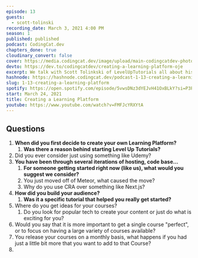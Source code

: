 ```yaml
---
episode: 13
guests:
  - scott-tolinski
recording_date: March 3, 2021 4:00 PM
season: 1
published: published
podcast: CodingCat.dev
chapters_done: true
cloudinary_convert: false
cover: https://media.codingcat.dev/image/upload/main-codingcatdev-photo/b2ryikx5b9x5dq27anok.png
devto: https://dev.to/codingcatdev/creating-a-learning-platform-oje
excerpt: We talk with Scott Tolinkski of LevelUpTutorials all about his past and why he started his Learning Platform.
hashnode: https://hashnode.codingcat.dev/podcast-1-13-creating-a-learning-platform
slug: 1-13-creating-a-learning-platform
spotify: https://open.spotify.com/episode/5vwsDNz3dYEJvH41OxBLkY?si=P3PhuSqcRWu-SN1raJ9nAg
start: March 24, 2021
title: Creating a Learning Platform
youtube: https://www.youtube.com/watch?v=FMFJcYRXYtA
---
```


## Questions

1. **When did you first decide to create your own Learning Platform?**
   1. **Was there a reason behind starting Level Up Tutorials?**
2. Did you ever consider just using something like Udemy?
3. **You have been through several iterations of hosting, code base…**
   1. **For someone getting started right now (like us), what would you suggest we consider?**
   2. You just moved off of Meteor, what caused the move?
   3. Why do you use CRA over something like Next.js?
4. **How did you build your audience?**
   1. **Was it a specific tutorial that helped you really get started?**
5. Where do you get ideas for your courses?
   1. Do you look for popular tech to create your content or just do what is exciting for you?
6. Would you say that it is more important to get a single course "perfect", or to focus on having a large variety of courses available?
7. You release your courses on a monthly basis, what happens if you had just a little bit more that you want to add to that Course?
8.
